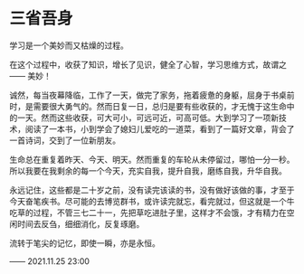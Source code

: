 # 三省吾身

 学习是一个美妙而又枯燥的过程。

 在这个过程中，收获了知识，增长了见识，健全了心智，学习思维方式，故谓之—— 美妙！

 诚然，每当夜幕降临，工作了一天，做完了家务，拖着疲惫的身躯，屈身于书桌前时，是需要很大勇气的。然而日复一日，总归是要有些收获的，才无愧于这生命中的一天。然而这些收获，可大可小，可远可近，可高可低。大到学习了一项新技术，阅读了一本书，小到学会了媳妇儿爱吃的一道菜，看到了一篇好文章，背会了一首诗词，交到了一位新朋友。

 生命总在重复着昨天、今天、明天。然而重复的车轮从未停留过，哪怕一分一秒。所以我要在我剩余的每一个今天，充实自我，提升自我，磨练自我，升华自我。

 永远记住，这些都是二十岁之前，没有读完该读的书，没有做好该做的事，才至于今天奋笔疾书。尽可能的去博览群书，或许读完就忘，看完就过，但这就是一个牛吃草的过程，不管三七二十一，先把草吃进肚子里，这样才不会饿，才有精力在空闲时间去反刍，细细消化，反复琢磨。

 流转于笔尖的记忆，即使一瞬，亦是永恒。

 —— 2021.11.25 23:00
